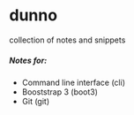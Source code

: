 # dunno
collection of notes and snippets

##### Notes for:
- Command line interface (cli)
- Booststrap 3 (boot3)
- Git (git)
